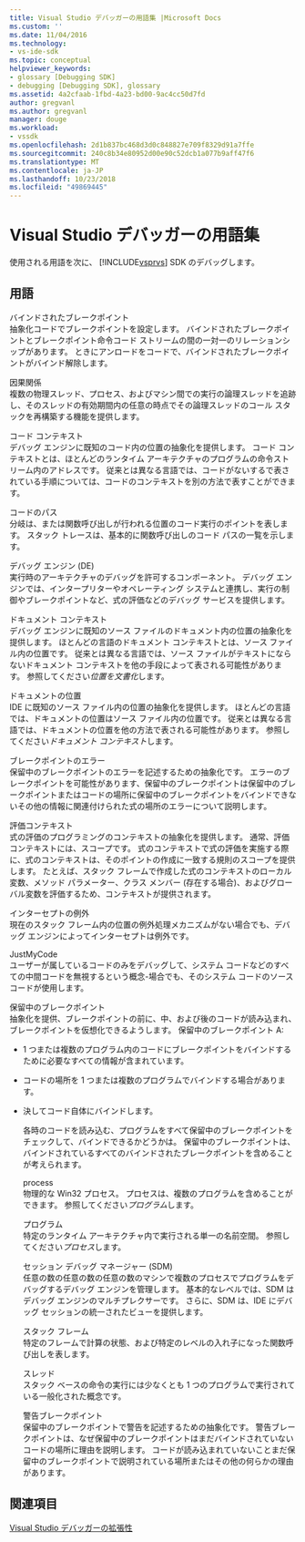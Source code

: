 ```yaml
---
title: Visual Studio デバッガーの用語集 |Microsoft Docs
ms.custom: ''
ms.date: 11/04/2016
ms.technology:
- vs-ide-sdk
ms.topic: conceptual
helpviewer_keywords:
- glossary [Debugging SDK]
- debugging [Debugging SDK], glossary
ms.assetid: 4a2cfaab-1fbd-4a23-bd00-9ac4cc50d7fd
author: gregvanl
ms.author: gregvanl
manager: douge
ms.workload:
- vssdk
ms.openlocfilehash: 2d1b837bc468d3d0c848827e709f8329d91a7ffe
ms.sourcegitcommit: 240c8b34e80952d00e90c52dcb1a077b9aff47f6
ms.translationtype: MT
ms.contentlocale: ja-JP
ms.lasthandoff: 10/23/2018
ms.locfileid: "49869445"
---
```

# <a name="visual-studio-debugger-glossary"></a>Visual Studio デバッガーの用語集
使用される用語を次に、 [!INCLUDE[vsprvs](../../../code-quality/includes/vsprvs_md.md)] SDK のデバッグします。  
  
## <a name="terms"></a>用語  
 バインドされたブレークポイント  
 抽象化コードでブレークポイントを設定します。 バインドされたブレークポイントとブレークポイント命令コード ストリームの間の一対一のリレーションシップがあります。 ときにアンロードをコードで、バインドされたブレークポイントがバインド解除します。  
  
 因果関係  
 複数の物理スレッド、プロセス、およびマシン間での実行の論理スレッドを追跡し、そのスレッドの有効期間内の任意の時点でその論理スレッドのコール スタックを再構築する機能を提供します。  
  
 コード コンテキスト  
 デバッグ エンジンに既知のコード内の位置の抽象化を提供します。 コード コンテキストとは、ほとんどのランタイム アーキテクチャのプログラムの命令ストリーム内のアドレスです。 従来とは異なる言語では、コードがないするで表されている手順については、コードのコンテキストを別の方法で表すことができます。  
  
 コードのパス  
 分岐は、または関数呼び出しが行われる位置のコード実行のポイントを表します。 スタック トレースは、基本的に関数呼び出しのコード パスの一覧を示します。  
  
 デバッグ エンジン (DE)  
 実行時のアーキテクチャのデバッグを許可するコンポーネント。 デバッグ エンジンでは、インタープリターやオペレーティング システムと連携し、実行の制御やブレークポイントなど、式の評価などのデバッグ サービスを提供します。  
  
 ドキュメント コンテキスト  
 デバッグ エンジンに既知のソース ファイルのドキュメント内の位置の抽象化を提供します。 ほとんどの言語のドキュメント コンテキストとは、ソース ファイル内の位置です。 従来とは異なる言語では、ソース ファイルがテキストにならないドキュメント コンテキストを他の手段によって表される可能性があります。 参照してください*位置を文書化*します。  
  
 ドキュメントの位置  
 IDE に既知のソース ファイル内の位置の抽象化を提供します。 ほとんどの言語では、ドキュメントの位置はソース ファイル内の位置です。 従来とは異なる言語では、ドキュメントの位置を他の方法で表される可能性があります。 参照してください*ドキュメント コンテキスト*します。  
  
 ブレークポイントのエラー  
 保留中のブレークポイントのエラーを記述するための抽象化です。 エラーのブレークポイントを可能性があります、保留中のブレークポイントは保留中のブレークポイントまたはコードの場所に保留中のブレークポイントをバインドできないその他の情報に関連付けられた式の場所のエラーについて説明します。  
  
 評価コンテキスト  
 式の評価のプログラミングのコンテキストの抽象化を提供します。 通常、評価コンテキストには、スコープです。 式のコンテキストで式の評価を実施する際に、式のコンテキストは、そのポイントの作成に一致する規則のスコープを提供します。 たとえば、スタック フレームで作成した式のコンテキストのローカル変数、メソッド パラメーター、クラス メンバー (存在する場合)、およびグローバル変数を評価するため、コンテキストが提供されます。  
  
 インターセプトの例外  
 現在のスタック フレーム内の位置の例外処理メカニズムがない場合でも、デバッグ エンジンによってインターセプトは例外です。  
  
 JustMyCode  
 ユーザーが属しているコードのみをデバッグして、システム コードなどのすべての中間コードを無視するという概念-場合でも、そのシステム コードのソース コードが使用します。  
  
 保留中のブレークポイント  
 抽象化を提供、ブレークポイントの前に、中、および後のコードが読み込まれ、ブレークポイントを仮想化できるようします。 保留中のブレークポイント A:  
  
- 1 つまたは複数のプログラム内のコードにブレークポイントをバインドするために必要なすべての情報が含まれています。  
  
- コードの場所を 1 つまたは複数のプログラムでバインドする場合があります。  
  
- 決してコード自体にバインドします。  
  
  各時のコードを読み込む、プログラムをすべて保留中のブレークポイントをチェックして、バインドできるかどうかは。 保留中のブレークポイントは、バインドされているすべてのバインドされたブレークポイントを含めることが考えられます。  
  
  process  
  物理的な Win32 プロセス。 プロセスは、複数のプログラムを含めることができます。 参照してください*プログラム*します。  
  
  プログラム  
  特定のランタイム アーキテクチャ内で実行される単一の名前空間。 参照してください*プロセス*します。  
  
  セッション デバッグ マネージャー (SDM)  
  任意の数の任意の数の任意の数のマシンで複数のプロセスでプログラムをデバッグするデバッグ エンジンを管理します。 基本的なレベルでは、SDM はデバッグ エンジンのマルチプレクサーです。 さらに、SDM は、IDE にデバッグ セッションの統一されたビューを提供します。  
  
  スタック フレーム  
  特定のフレームで計算の状態、および特定のレベルの入れ子になった関数呼び出しを表します。  
  
  スレッド  
  スタック ベースの命令の実行には少なくとも 1 つのプログラムで実行されている一般化された概念です。  
  
  警告ブレークポイント  
  保留中のブレークポイントで警告を記述するための抽象化です。 警告ブレークポイントは、なぜ保留中のブレークポイントはまだバインドされていないコードの場所に理由を説明します。 コードが読み込まれていないことまだ保留中のブレークポイントで説明されている場所またはその他の何らかの理由があります。  
  
## <a name="see-also"></a>関連項目  
 [Visual Studio デバッガーの拡張性](../../../extensibility/debugger/visual-studio-debugger-extensibility.md)